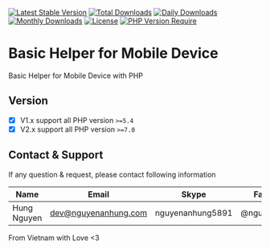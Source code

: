 [![Latest Stable Version](https://img.shields.io/packagist/v/nguyenanhung/mobile-helper.svg?style=flat-square)](https://packagist.org/packages/nguyenanhung/mobile-helper)
[![Total Downloads](https://img.shields.io/packagist/dt/nguyenanhung/mobile-helper.svg?style=flat-square)](https://packagist.org/packages/nguyenanhung/mobile-helper)
[![Daily Downloads](https://img.shields.io/packagist/dd/nguyenanhung/mobile-helper.svg?style=flat-square)](https://packagist.org/packages/nguyenanhung/mobile-helper)
[![Monthly Downloads](https://img.shields.io/packagist/dm/nguyenanhung/mobile-helper.svg?style=flat-square)](https://packagist.org/packages/nguyenanhung/mobile-helper)
[![License](https://img.shields.io/packagist/l/nguyenanhung/mobile-helper.svg?style=flat-square)](https://packagist.org/packages/nguyenanhung/mobile-helper)
[![PHP Version Require](https://img.shields.io/packagist/dependency-v/nguyenanhung/mobile-helper/php)](https://packagist.org/packages/nguyenanhung/mobile-helper)

# Basic Helper for Mobile Device

Basic Helper for Mobile Device with PHP

## Version

- [x] V1.x support all PHP version `>=5.4`
- [x] V2.x support all PHP version `>=7.0`

## Contact & Support

If any question & request, please contact following information

| Name        | Email                | Skype            | Facebook      |
|-------------|----------------------|------------------|---------------|
| Hung Nguyen | dev@nguyenanhung.com | nguyenanhung5891 | @nguyenanhung |

From Vietnam with Love <3
